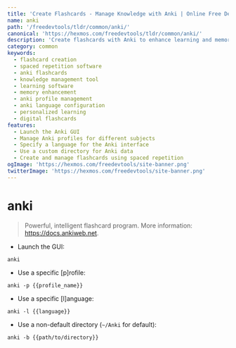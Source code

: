 ```yaml
---
title: 'Create Flashcards - Manage Knowledge with Anki | Online Free DevTools by Hexmos'
name: anki
path: '/freedevtools/tldr/common/anki/'
canonical: 'https://hexmos.com/freedevtools/tldr/common/anki/'
description: 'Create flashcards with Anki to enhance learning and memory retention. Manage spaced repetition and improve recall. Free online tool, no registration required.'
category: common
keywords:
  - flashcard creation
  - spaced repetition software
  - anki flashcards
  - knowledge management tool
  - learning software
  - memory enhancement
  - anki profile management
  - anki language configuration
  - personalized learning
  - digital flashcards
features:
  - Launch the Anki GUI
  - Manage Anki profiles for different subjects
  - Specify a language for the Anki interface
  - Use a custom directory for Anki data
  - Create and manage flashcards using spaced repetition
ogImage: 'https://hexmos.com/freedevtools/site-banner.png'
twitterImage: 'https://hexmos.com/freedevtools/site-banner.png'
---
```


# anki

> Powerful, intelligent flashcard program.
> More information: <https://docs.ankiweb.net>.

- Launch the GUI:

`anki`

- Use a specific [p]rofile:

`anki -p {{profile_name}}`

- Use a specific [l]anguage:

`anki -l {{language}}`

- Use a non-default directory (`~/Anki` for default):

`anki -b {{path/to/directory}}`
